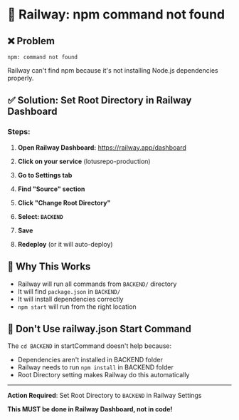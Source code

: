 # 🚨 Railway: npm command not found

## ❌ Problem
```
npm: command not found
```

Railway can't find npm because it's not installing Node.js dependencies properly.

## ✅ Solution: Set Root Directory in Railway Dashboard

### Steps:

1. **Open Railway Dashboard:**
   https://railway.app/dashboard

2. **Click on your service** (lotusrepo-production)

3. **Go to Settings tab**

4. **Find "Source" section**

5. **Click "Change Root Directory"**

6. **Select: `BACKEND`**

7. **Save**

8. **Redeploy** (or it will auto-deploy)

## 🎯 Why This Works

- Railway will run all commands from `BACKEND/` directory
- It will find `package.json` in `BACKEND/`
- It will install dependencies correctly
- `npm start` will run from the right location

## 🚫 Don't Use railway.json Start Command

The `cd BACKEND` in startCommand doesn't help because:
- Dependencies aren't installed in BACKEND folder
- Railway needs to run `npm install` in BACKEND folder
- Root Directory setting makes Railway do this automatically

---

**Action Required**: Set Root Directory to `BACKEND` in Railway Settings

**This MUST be done in Railway Dashboard, not in code!**

